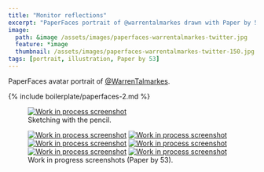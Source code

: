 ```yaml
---
title: "Monitor reflections"
excerpt: "PaperFaces portrait of @warrentalmarkes drawn with Paper by 53 on an iPad."
image: 
  path: &image /assets/images/paperfaces-warrentalmarkes-twitter.jpg 
  feature: *image
  thumbnail: /assets/images/paperfaces-warrentalmarkes-twitter-150.jpg
tags: [portrait, illustration, Paper by 53]
---
```


PaperFaces avatar portrait of <a href="http://twitter.com/WarrenTalmarkes">@WarrenTalmarkes</a>.

{% include boilerplate/paperfaces-2.md %}

<figure>
  <a href="/assets/images/paperfaces-warrentalmarkes-process-1-lg.jpg"><img src="/assets/images/paperfaces-warrentalmarkes-process-1-750.jpg" alt="Work in process screenshot"></a>
  <figcaption>Sketching with the pencil.</figcaption>
</figure>

<figure class="half">
  <a href="/assets/images/paperfaces-warrentalmarkes-process-2-lg.jpg"><img src="/assets/images/paperfaces-warrentalmarkes-process-2-600.jpg" alt="Work in process screenshot"></a>
  <a href="/assets/images/paperfaces-warrentalmarkes-process-3-lg.jpg"><img src="/assets/images/paperfaces-warrentalmarkes-process-3-600.jpg" alt="Work in process screenshot"></a>
  <a href="/assets/images/paperfaces-warrentalmarkes-process-4-lg.jpg"><img src="/assets/images/paperfaces-warrentalmarkes-process-4-600.jpg" alt="Work in process screenshot"></a>
  <a href="/assets/images/paperfaces-warrentalmarkes-process-5-lg.jpg"><img src="/assets/images/paperfaces-warrentalmarkes-process-5-600.jpg" alt="Work in process screenshot"></a>
  <a href="/assets/images/paperfaces-warrentalmarkes-process-6-lg.jpg"><img src="/assets/images/paperfaces-warrentalmarkes-process-6-600.jpg" alt="Work in process screenshot"></a>
  <a href="/assets/images/paperfaces-warrentalmarkes-process-7-lg.jpg"><img src="/assets/images/paperfaces-warrentalmarkes-process-7-600.jpg" alt="Work in process screenshot"></a>
  <figcaption>Work in progress screenshots (Paper by 53).</figcaption>
</figure>
